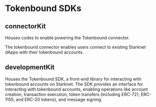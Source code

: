 # Tokenbound SDKs

## connectorKit
Houses codes to enable powering the Tokenbound connector.

The tokenbound connector enables users connect to existing Starknet dApps with their tokenbound accounts.

## developmentKit
Houses the Tokenbound SDK, a front-end library for interacting with tokenbound accounts on Starknet. The SDK provides an interface for interacting with tokenbound accounts, enabling operations like account creation, transaction execution, token transfers (including ERC-721, ERC-1155, and ERC-20 tokens), and message signing.
